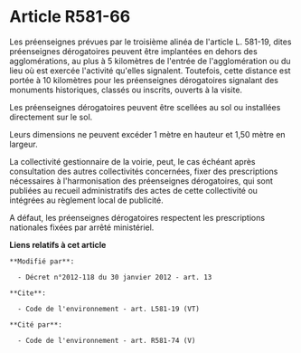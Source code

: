 # Article R581-66

Les préenseignes prévues par le troisième alinéa de l'article L. 581-19, dites préenseignes dérogatoires peuvent être
implantées en dehors des agglomérations, au plus à 5 kilomètres de l'entrée de l'agglomération ou du lieu où est exercée
l'activité qu'elles signalent. Toutefois, cette distance est portée à 10 kilomètres pour les préenseignes dérogatoires
signalant des monuments historiques, classés ou inscrits, ouverts à la visite.

Les préenseignes dérogatoires peuvent être scellées au sol ou installées directement sur le sol.

Leurs dimensions ne peuvent excéder 1 mètre en hauteur et 1,50 mètre en largeur.

La collectivité gestionnaire de la voirie, peut, le cas échéant après consultation des autres collectivités concernées, fixer
des prescriptions nécessaires à l'harmonisation des préenseignes dérogatoires, qui sont publiées au recueil administratifs
des actes de cette collectivité ou intégrées au règlement local de publicité.

A défaut, les préenseignes dérogatoires respectent les prescriptions nationales fixées par arrêté ministériel.

**Liens relatifs à cet article**

	**Modifié par**:

	  - Décret n°2012-118 du 30 janvier 2012 - art. 13

	**Cite**:

	  - Code de l'environnement - art. L581-19 (VT)

	**Cité par**:

	  - Code de l'environnement - art. R581-74 (V)
